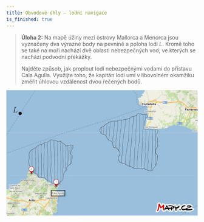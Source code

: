 ```yaml
---
title: Obvodové úhly – lodní navigace
is_finished: true
---
```


> **Úloha 2:** Na mapě úžiny mezi ostrovy Mallorca a Menorca jsou vyznačeny dva výrazné
> body na pevnině a poloha lodi $L$. Kromě toho se také na moři nachází
> dvě oblasti nebezpečných vod, ve kterých se nachází podvodní překážky.
>
> Najděte způsob, jak proplout lodí nebezpečnými vodami do přístavu Cala
> Agulla. Využijte toho, že kapitán lodi umí v libovolném okamžiku změřit
> úhlovou vzdálenost dvou řečených bodů.


![Úloha 2](pic3.jpg)



